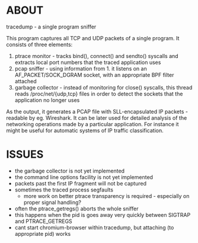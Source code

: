 ABOUT
=====

tracedump - a single program sniffer

This program captures all TCP and UDP packets of a single program. It consists of three elements:

 1. ptrace monitor - tracks bind(), connect() and sendto() syscalls and extracts local port numbers
    that the traced application uses
 2. pcap sniffer - using information from 1. it listens on an AF_PACKET/SOCK_DGRAM socket, with an
    appropriate BPF filter attached
 3. garbage collector - instead of monitoring for close() syscalls, this thread reads
    /proc/net/{udp,tcp} files in order to detect the sockets that the application no longer uses

As the output, it generates a PCAP file with SLL-encapsulated IP packets - readable by eg.
Wireshark. It can be later used for detailed analysis of the networking operations made by a
particular application. For instance it might be useful for automatic systems of IP traffic
classification.

ISSUES
======

 * the garbage collector is not yet implemented
 * the command line options facility is not yet implemented
 * packets past the first IP fragment will not be captured
 * sometimes the traced process segfaults
   * more work on better ptrace transparency is required - especially on proper signal handling?
 * often the ptrace_getregs() aborts the whole sniffer
  * this happens when the pid is goes away very quickly between SIGTRAP and PTRACE_GETREGS
 * cant start chromium-browser within tracedump, but attaching (to appropriate pid) works
